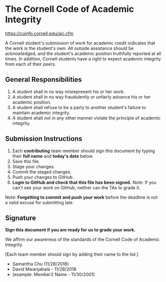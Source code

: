 # The Cornell Code of Academic Integrity

<https://cuinfo.cornell.edu/aic.cfm>

A Cornell student's submission of work for academic credit indicates that the work is the student's own. All outside assistance should be acknowledged, and the student's academic position truthfully reported at all times. In addition, Cornell students have a right to expect academic integrity from each of their peers.

## General Responsibilities

1. A student shall in no way misrepresent his or her work.
2. A student shall in no way fraudulently or unfairly advance his or her academic position.
3. A student shall refuse to be a party to another student's failure to maintain academic integrity.
4. A student shall not in any other manner violate the principle of academic integrity.

## Submission Instructions

1. Each **contributing** team member should sign this document by typing their **full name** and **today's date** below.
2. Save this file.
3. Stage your changes.
4. Commit the staged changes.
5. Push your changes to GitHub.
6. **Login to GitHub and check that this file has been signed.** Note: If you can't see your work on GitHub, neither can the TAs to grade it.

Note: **Forgetting to commit and push your work** before the deadline is not a valid excuse for submitting late.

## Signature

**Sign this document if you are ready for us to grade your work.**

We affirm our awareness of the standards of the Cornell Code of Academic Integrity.

[Each team member should sign by adding their name to the list.]
- Samantha Chu (11/28/2018)
- David Mwanjabala - 11/28/2018
- (example: Member2 Name - 11/30/2001)
